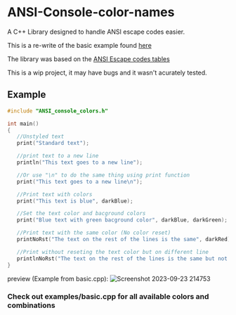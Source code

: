 # ANSI-Console-color-names
A C++ Library designed to handle ANSI escape codes easier.

This is a re-write of the basic example found [here](https://stackoverflow.com/questions/4053837/colorizing-text-in-the-console-with-c)

The library was based on the [ANSI Escape codes tables](https://gist.github.com/fnky/458719343aabd01cfb17a3a4f7296797)

This is a wip project, it may have bugs and it wasn't acurately tested.

## Example

```c++
#include "ANSI_console_colors.h"

int main()
{
   //Unstyled text
   print("Standard text");

   //print text to a new line
   println("This text goes to a new line");

   //Or use "\n" to do the same thing using print function
   print("This text goes to a new line\n");

   //Print text with colors
   print("This text is blue", darkBlue);

   //Set the text color and bacground colors
   print("Blue text with green bacground color", darkBlue, darkGreen);

   //Print text with the same color (No color reset)
   printNoRst("The text on the rest of the lines is the same", darkRed);

   //Print without reseting the text color but on different line
   printlnNoRst("The text on the rest of the lines is the same but not on the same line", darkRed);
}
```

preview (Example from basic.cpp):
![Screenshot 2023-09-23 214753](https://github.com/PianoArts2007/ANSI-Console-color-names/assets/92180085/b300e600-dcf5-43cc-a2e2-aa5fa99ae6e8)

### Check out examples/basic.cpp for all available colors and combinations
